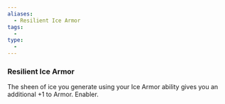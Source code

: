 ```yaml
---
aliases:
  - Resilient Ice Armor
tags:
  - 
type:
  - 
---
```

### Resilient Ice Armor

The sheen of ice you generate using your Ice Armor ability gives you an additional +1 to Armor. Enabler.